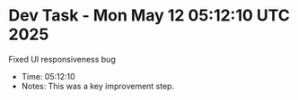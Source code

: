 # Dev Task - Mon May 12 05:12:10 UTC 2025
Fixed UI responsiveness bug
- Time: 05:12:10
- Notes: This was a key improvement step.

